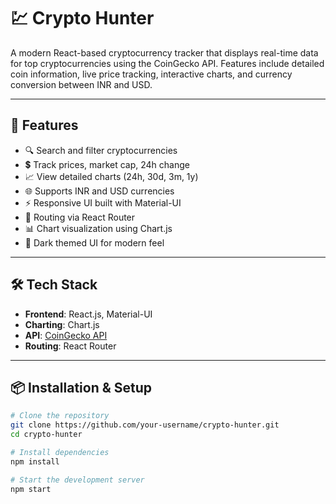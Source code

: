 # 💹 Crypto Hunter

A modern React-based cryptocurrency tracker that displays real-time data for top cryptocurrencies using the CoinGecko API. Features include detailed coin information, live price tracking, interactive charts, and currency conversion between INR and USD.

--- 

## 📌 Features

- 🔍 Search and filter cryptocurrencies
- 💲 Track prices, market cap, 24h change
- 📈 View detailed charts (24h, 30d, 3m, 1y)
- 🌐 Supports INR and USD currencies
- ⚡ Responsive UI built with Material-UI
- 🔗 Routing via React Router
- 📊 Chart visualization using Chart.js
- 🎨 Dark themed UI for modern feel

---

## 🛠 Tech Stack

- **Frontend**: React.js, Material-UI
- **Charting**: Chart.js
- **API**: [CoinGecko API](https://www.coingecko.com/en/api)
- **Routing**: React Router

---

## 📦 Installation & Setup

```bash
# Clone the repository
git clone https://github.com/your-username/crypto-hunter.git
cd crypto-hunter

# Install dependencies
npm install

# Start the development server
npm start
